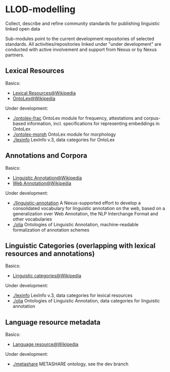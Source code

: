 
# LLOD-modelling
Collect, describe and refine community standards for publishing linguistic linked open data

Sub-modules point to the current development repositories of selected standards. All activities/repositories linked under "under development" are conducted with active involvement and support from Nexus or by Nexus partners.

## Lexical Resources

Basics:
- [Lexical Resources@Wikipedia](https://en.wikipedia.org/wiki/Lexical_resource)
- [OntoLex@Wikipedia](https://en.wikipedia.org/wiki/OntoLex)

Under development:
- [./ontolex-frac](./ontolex-frac) OntoLex module for frequency, attestations and corpus-based information, incl. specifications for representing embeddings in OntoLex
- [./ontolex-morph](./ontolex-morph) OntoLex module for morphology
- [./lexinfo](./lexinfo) LexInfo v.3, data categories for OntoLex

## Annotations and Corpora

Basics:
- [Linguistic Annotation@Wikipedia](https://en.wikipedia.org/Linguistic_Annotation) 
- [Web Annotation@Wikipedia](https://en.wikipedia.org/wiki/Web_Annotation)


Under development:
- [./linguistic-annotation](./linguistic-annotation) A Nexus-supported effort to develop a consolidated vocabulary for linguistic annotation on the web, based on a generalization over Web Annotation, the NLP Interchange Format and other vocabularies
- [./olia](./olia) Ontologies of Linguistic Annotation, machine-readable formalization of annotation schemes

## Linguistic Categories (overlapping with lexical resources and annotations)

Basics:
- [Linguistic categories@Wikipedia](https://en.wikipedia.org/wiki/Linguistic_categories)

Under development:
- [./lexinfo](./lexinfo) LexInfo v.3, data categories for lexical resources
- [./olia](./olia) Ontologies of Linguistic Annotation, data categories for linguistic annotation

## Language resource metadata

Basics:
- [Language resource@Wikipedia](https://en.wikipedia.org/wiki/Language_resource)

Under development:
- [./metashare](./metashare) METASHARE ontology, see the dev branch
